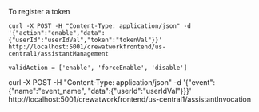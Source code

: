 To register a token

```
curl -X POST -H "Content-Type: application/json" -d '{"action":"enable","data": {"userId":"userIdVal","token":"tokenVal"}}'  http://localhost:5001/crewatworkfrontend/us-central1/assistantManagement
```
```
validAction = ['enable', 'forceEnable', 'disable']
```

curl -X POST -H "Content-Type: application/json" -d '{"event":{"name":"event_name", "data":{"userId":"userIdVal"}}}' http://localhost:5001/crewatworkfrontend/us-central1/assistantInvocation